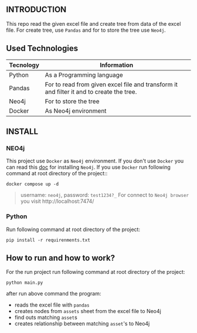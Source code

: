 ## INTRODUCTION

This repo read the given excel file and create tree from data of the excel file. For create tree, use `Pandas` and for to store the tree use `Neo4j`.

## Used Technologies

Tecnology | Information
----------|------------
Python | As a Programming language
Pandas    | For to read from given excel file and transform it and filter it and to create the tree.
Neo4j     | For to store the tree
Docker    | As Neo4j environment

## INSTALL

### NEO4j

This project use `Docker` as `Neo4j` environment. If you don't use `Docker` you can read this [doc](https://neo4j.com/docs/operations-manual/current/installation/) for installing `Neo4j`. If you use `Docker` run following command at root directory of the project::

```
docker compose up -d
```

> username: `neo4j`, password: `test1234?_`
> For connect to `Neo4j browser` you visit http://localhost:7474/


### Python

Run following command at root directory of the project:

```
pip install -r requirenments.txt
```

## How to run and how to work?

For the run project run following command at root directory of the project:

```
python main.py
```

after run above command the program:

* reads the excel file with `pandas`
* creates nodes from `assets` sheet from the excel file to Neo4j
* find outs matching `asset`s
* creates relationship between matching `asset`'s to Neo4j
